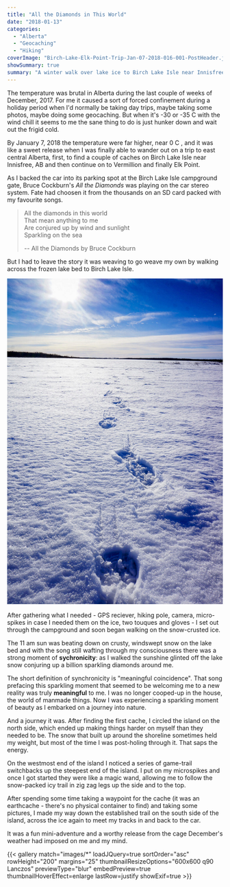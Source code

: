 ```yaml
---
title: "All the Diamonds in This World"
date: "2018-01-13"
categories: 
  - "Alberta"
  - "Geocaching"
  - "Hiking"
coverImage: "Birch-Lake-Elk-Point-Trip-Jan-07-2018-016-001-PostHeader.jpg"
showSummary: true
summary: "A winter walk over lake ice to Birch Lake Isle near Innisfree, Alberta."
---
```


The temperature was brutal in Alberta during the last couple of weeks of December, 2017. For me it caused a sort of forced confinement during a holiday period when I'd normally be taking day trips, maybe taking some photos, maybe doing some geocaching. But when it's -30 or -35 C with the wind chill it seems to me the sane thing to do is just hunker down and wait out the frigid cold.

By January 7, 2018 the temperature were far higher, near 0 C , and it was like a sweet release when I was finally able to wander out on a trip to east central Alberta, first, to find a couple of caches on Birch Lake Isle near Innisfree, AB and then continue on to Vermillion and finally Elk Point.

As I backed the car into its parking spot at the Birch Lake Isle campground gate, Bruce Cockburn's _All the Diamonds_ was playing on the car stereo system. Fate had choosen it from the thousands on an SD card packed with my favourite songs.

> All the diamonds in this world  
> That mean anything to me  
> Are conjured up by wind and sunlight  
> Sparkling on the sea
> 
> \-- All the Diamonds by Bruce Cockburn

But I had to leave the story it was weaving to go weave my own by walking across the frozen lake bed to Birch Lake Isle.

![My footprints on the windswept snow on the ice.](Birch-Lake-Elk-Point-Trip-Jan-07-2018-021-1.jpg "My footprints on the windswept snow on the ice.")

After gathering what I needed - GPS reciever, hiking pole, camera, micro-spikes in case I needed them on the ice, two touques and gloves - I set out through the campground and soon began walking on the snow-crusted ice.

The 11 am sun was beating down on crusty, windswept snow on the lake bed and with the song still wafting through my consciousness there was a strong moment of **sychronicity**: as I walked the sunshine glinted off the lake snow conjuring up a billion sparkling diamonds around me.

The short definition of synchronicity is "meaningful coincidence". That song prefacing this sparkling moment that seemed to be welcoming me to a new reality was truly **meaningful** to me. I was no longer cooped-up in the house, the world of manmade things. Now I was experiencing a sparkling moment of beauty as I embarked on a journey into nature.

And a journey it was. After finding the first cache, I circled the island on the north side, which ended up making things harder on myself than they needed to be. The snow that built up around the shoreline sometimes held my weight, but most of the time I was post-holing through it. That saps the energy.

On the westmost end of the island I noticed a series of game-trail switchbacks up the steepest end of the island. I put on my microspikes and once I got started they were like a magic wand, allowing me to follow the snow-packed icy trail in zig zag legs up the side and to the top.

After spending some time taking a waypoint for the cache (it was an earthcache - there's no physical container to find) and taking some pictures, I made my way down the established trail on the south side of the island, across the ice again to meet my tracks in and back to the car.

It was a fun mini-adventure and a worthy release from the cage December's weather had imposed on me and my mind.

{{< gallery match="images/*" loadJQuery=true sortOrder="asc" rowHeight="200" margins="25" thumbnailResizeOptions="600x600 q90 Lanczos" previewType="blur" embedPreview=true thumbnailHoverEffect=enlarge lastRow=justify showExif=true >}}
